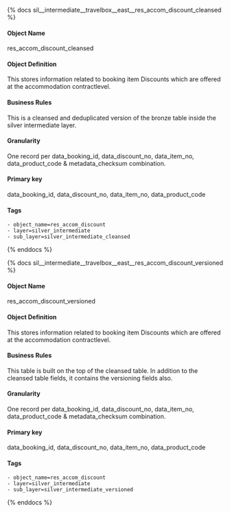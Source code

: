 {% docs sil__intermediate__travelbox__east__res_accom_discount_cleansed %}

#### Object Name
res_accom_discount_cleansed

#### Object Definition
This stores information related to booking item Discounts which are offered at the accommodation contractlevel.

#### Business Rules
This is a cleansed and deduplicated version of the bronze table inside the silver intermediate layer.

#### Granularity
One record per data_booking_id, data_discount_no, data_item_no, data_product_code & metadata_checksum combination.

#### Primary key
data_booking_id, data_discount_no, data_item_no, data_product_code

#### Tags
    - object_name=res_accom_discount
    - layer=silver_intermediate
    - sub_layer=silver_intermediate_cleansed

{% enddocs %}

{% docs sil__intermediate__travelbox__east__res_accom_discount_versioned %}

#### Object Name
res_accom_discount_versioned

#### Object Definition
This stores information related to booking item Discounts which are offered at the accommodation contractlevel.

#### Business Rules
This table is built on the top of the cleansed table. In addition to the cleansed table fields, it contains the versioning fields also.

#### Granularity
One record per data_booking_id, data_discount_no, data_item_no, data_product_code & metadata_checksum combination.

#### Primary key
data_booking_id, data_discount_no, data_item_no, data_product_code

#### Tags
    - object_name=res_accom_discount
    - layer=silver_intermediate
    - sub_layer=silver_intermediate_versioned

{% enddocs %}